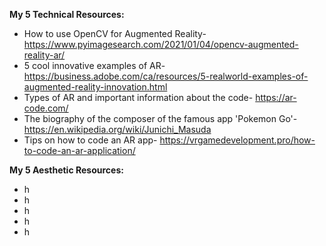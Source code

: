 **My 5 Technical Resources:**
* How to use OpenCV for Augmented Reality- https://www.pyimagesearch.com/2021/01/04/opencv-augmented-reality-ar/ 
* 5 cool innovative examples of AR- https://business.adobe.com/ca/resources/5-realworld-examples-of-augmented-reality-innovation.html 
* Types of AR and important information about the code- https://ar-code.com/
* The biography of the composer of the famous app 'Pokemon Go'- https://en.wikipedia.org/wiki/Junichi_Masuda
* Tips on how to code an AR app- https://vrgamedevelopment.pro/how-to-code-an-ar-application/


**My 5 Aesthetic Resources:**
* h
* h
* h
* h
* h

